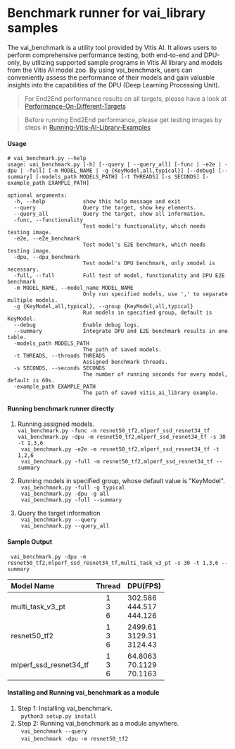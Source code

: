 # Benchmark runner for vai_library samples

The vai_benchmark is a utility tool provided by Vitis AI. It allows users to perform comprehensive performance testing, both end-to-end and DPU-only, by utilizing supported sample programs in Vitis AI library and models from the Vitis AI model zoo. By using vai_benchmark, users can conveniently assess the performance of their models and gain valuable insights into the capabilities of the DPU (Deep Learning Processing Unit).

> For End2End performance results on all targets, please have a look at [Performance-On-Different-Targets](https://docs.xilinx.com/r/en-US/ug1354-xilinx-ai-sdk/Performance)

> Before running End2End performance, please get testing images by steps in [Running-Vitis-AI-Library-Examples](https://docs.xilinx.com/r/en-US/ug1354-xilinx-ai-sdk/Running-Vitis-AI-Library-Examples)


#### Usage
``` 
# vai_benchmark.py --help
usage: vai_benchmark.py [-h] [--query | --query_all] [-func | -e2e | -dpu | -full] [-m MODEL_NAME | -g {KeyModel,all,typical}] [--debug] [--summary] [-models_path MODELS_PATH] [-t THREADS] [-s SECONDS] [-example_path EXAMPLE_PATH]

optional arguments:
  -h, --help            show this help message and exit
  --query               Query the target, show key elements.
  --query_all           Query the target, show all information.
  -func, --functionality
                        Test model's functionality, which needs testing image.
  -e2e, --e2e_benchmark
                        Test model's E2E benchmark, which needs testing image.
  -dpu, --dpu_benchmark
                        Test model's DPU benchmark, only xmodel is necessary.
  -full, --full         Full test of model, functionality and DPU E2E benchmark
  -m MODEL_NAME, --model_name MODEL_NAME
                        Only run specified models, use ',' to separate multiple models.
  -g {KeyModel,all,typical}, --group {KeyModel,all,typical}
                        Run models in specified group, default is KeyModel.
  --debug               Enable debug logs.
  --summary             Integrate DPU and E2E benchmark results in one table.
  -models_path MODELS_PATH
                        The path of saved models.
  -t THREADS, --threads THREADS
                        Assigned benchmark threads.
  -s SECONDS, --seconds SECONDS
                        The number of running seconds for every model, default is 60s.
  -example_path EXAMPLE_PATH
                        The path of saved vitis_ai_library example.
```


#### Running benchmark runner directly
1. Running assigned models. <br/>
``` vai_benchmark.py -func -m resnet50_tf2,mlperf_ssd_resnet34_tf ```  <br>
``` vai_benchmark.py -dpu -m resnet50_tf2,mlperf_ssd_resnet34_tf -s 30 -t 1,3,6 ```   <br>
``` vai_benchmark.py -e2e -m resnet50_tf2,mlperf_ssd_resnet34_tf -t 1,2,6```   <br>
``` vai_benchmark.py -full -m resnet50_tf2,mlperf_ssd_resnet34_tf --summary```  <br>

2. Running models in specified group, whose default value is "KeyModel". <br>
``` vai_benchmark.py -full -g typical```  <br>
``` vai_benchmark.py -dpu -g all```  <br>
``` vai_benchmark.py -full --summary```  <br>

3. Query the target information <br>
``` vai_benchmark.py --query```      <br>
``` vai_benchmark.py --query_all```  <br>


#### Sample Output
``` vai_benchmark.py -dpu -m resnet50_tf2,mlperf_ssd_resnet34_tf,multi_task_v3_pt -s 30 -t 1,3,6 --summary```   <br>

| **Model Name**         |  **Thread**   | **DPU(FPS)**                    |
|:-----------------------|:-------------:|:--------------------------------|
| multi_task_v3_pt       | 1<br> 3<br> 6 | 302.586<br> 444.517<br> 444.126 |
| resnet50_tf2           | 1<br> 3<br> 6 | 2499.61<br> 3129.31<br> 3124.43 |
| mlperf_ssd_resnet34_tf | 1<br> 3<br> 6 | 64.8063<br> 70.1129<br> 70.1163 |


#### Installing and Running vai_benchmark as a module 
1. Step 1: Installing vai_benchmark. <br>
``` python3 setup.py install```      <br>
2. Step 2: Running vai_benchmark as a module anywhere. <br>
``` vai_benchmark --query```  <br>
``` vai_benchmark -dpu -m resnet50_tf2```  <br><br>
